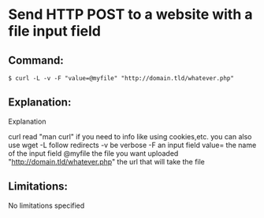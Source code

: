 # Send HTTP POST to a website with a file input field

## Command:
```
$ curl -L -v -F "value=@myfile" "http://domain.tld/whatever.php"
```

## Explanation:
Explanation

curl read "man curl" if you need to info like using cookies,etc. you can also use wget
-L follow redirects
-v be verbose
-F an input field 
value= the name of the input field 
@myfile the file you want uploaded
"http://domain.tld/whatever.php" the url that will take the file

## Limitations:
No limitations specified

